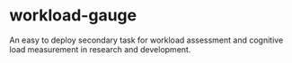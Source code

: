 # workload-gauge
An easy to deploy secondary task for workload assessment and cognitive load measurement in research and development.
